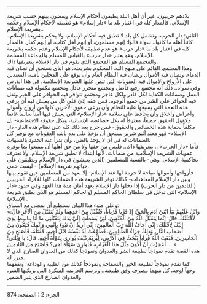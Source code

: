 ------------------------------------------------------------------------

بلادهم حربيون، غير أن أهل البلد يطبقون أحكام الإسلام ويقضون بينهم حسب
شريعة الإسلام.. فالمدار كله في اعتبار بلد ما «دار إسلام» هو تطبيقه
لأحكام الإسلام وحكمه بشريعة الإسلام..  
الثاني: دار الحرب. وتشمل كل بلد لا تطبق فيه أحكام الإسلام، ولا يحكم
بشريعة الإسلام.. كائناً أهله ما كانوا.. سواء قالوا: إنهم مسلمون، أو إنهم
أهل كتاب، أو إنهم كفار. فالمدار كله في اعتبار بلد ما «دار حرب» هو عدم
تطبيقه لأحكام الإسلام وعدم حكمه بشريعة الإسلام، وهو يعتبر «دار حرب»
بالقياس للمسلم وللجماعة المسلمة.  
والمجتمع المسلم هو المجتمع الذي يقوم في دار الإسلام بتعريفها ذاك.  
وهذا المجتمع، القائم على منهج الله، المحكوم بشريعته، هو الذي يستحق أن
تصان فيه الدماء، وتصان فيه الأموال ويصان فيه النظام العام وأن توقع على
المخلين بأمنه، المعتدين على الأرواح والأموال فيه العقوبات التي تنص عليها
الشريعة الإسلامية، في هذا الدرس وفي سواه.. ذلك أنه مجتمع رفيع فاضل
ومجتمع متحرر عادل ومجتمع مكفولة فيه ضمانات العمل وضمانات الكفاية لكل
قادر ولكل عاجز ومجتمع تتوافر فيه الحوافز على الخير وتقل فيه الحوافز على
الشر من جميع الوجوه. فمن حقه إذن على كل من يعيش فيه أن يرعى هذه النعمة
التي يسبغها عليه النظام وأن يرعى حقوق الآخرين كلها من أرواح وأموال
وأعراض وأخلاق وأن يحافظ على سلامة «دار الإسلام» التي يعيش فيها آمناً
سالماً غانماً مكفول الحقوق جميعاً، معترفاً له بكل خصائصه الإنسانية، وبكل
حقوقه الاجتماعية- بل مكلفاً بحماية هذه الخصائص والحقوق- فمن خرج بعد ذلك
كله على نظام هذه الدار- دار الإسلام- فهو معتد أثيم شرير يستحق أن يؤخذ
على يده بأشد العقوبات مع توفير كل الضمانات له في أن لا يؤخذ بالظن، وأن
تدرأ عنه الحدود بالشبهات.  
فأما «دار الحرب» .. بتعريفها ذاك.. فليس من حقها ولا من حق أهلها أن
يتمتعوا بما توفره عقوبات الشريعة الإسلامية من ضمانات، لأنها ابتداء لا
تطبق شريعة الإسلام، ولا تعترف بحاكمية الإسلام.. وهي- بالنسبة للمسلمين
(الذين يعيشون في دار الإسلام ويطبقون على حياتهم شريعة الإسلام) - ليست
حمى.  
فأرواحها وأموالها مباحة لا حرمة لها عند الإسلام- إلا بعهد من المسلمين
حين تقوم بينها وبين دار الإسلام المعاهدات- كذلك توفر الشريعة هذه
الضمانات كلها للأفراد الحربيين (القادمين من دار الحرب) إذا دخلوا دار
الإسلام بعهد أمان مدة هذا العهد وفي حدود «دار الإسلام» التي تدخل في
سلطان الحاكم المسلم (والحاكم المسلم هو الذي يطبق شريعة الإسلام) .  
وعلى ضوء هذا البيان نستطيع أن نمضي مع السياق:  
«وَاتْلُ عَلَيْهِمْ نَبَأَ ابْنَيْ آدَمَ بِالْحَقِّ: إِذْ قَرَّبا قُرْباناً، فَتُقُبِّلَ مِنْ أَحَدِهِما وَلَمْ
يُتَقَبَّلْ مِنَ الْآخَرِ قالَ: لَأَقْتُلَنَّكَ. قالَ: إِنَّما يَتَقَبَّلُ اللَّهُ مِنَ الْمُتَّقِينَ. لَئِنْ بَسَطْتَ
إِلَيَّ يَدَكَ لِتَقْتُلَنِي ما أَنَا بِباسِطٍ يَدِيَ إِلَيْكَ لِأَقْتُلَكَ، إِنِّي أَخافُ اللَّهَ رَبَّ الْعالَمِينَ:
إِنِّي أُرِيدُ أَنْ تَبُوءَ بِإِثْمِي وَإِثْمِكَ فَتَكُونَ مِنْ أَصْحابِ النَّارِ، وَذلِكَ جَزاءُ الظَّالِمِينَ.
فَطَوَّعَتْ لَهُ نَفْسُهُ قَتْلَ أَخِيهِ، فَقَتَلَهُ، فَأَصْبَحَ مِنَ الْخاسِرِينَ. فَبَعَثَ اللَّهُ غُراباً يَبْحَثُ
فِي الْأَرْضِ، لِيُرِيَهُ كَيْفَ يُوارِي سَوْأَةَ أَخِيهِ. قالَ: يا وَيْلَتى! أَعَجَزْتُ أَنْ أَكُونَ مِثْلَ
هذَا الْغُرابِ، فَأُوارِيَ سَوْأَةَ أَخِي؟ فَأَصْبَحَ مِنَ النَّادِمِينَ ... »  
هذه القصة تقدم نموذجاً لطبيعة الشر والعدوان ونموذجاً كذلك من العدوان
الصارخ الذي لا مبرر له.  
كما تقدم نموذجاً لطبيعة الخير والسماحة ونموذجاً كذلك من الطيبة والوداعة.
وتقفهما وجهاً لوجه، كل منهما يتصرف وفق طبيعته.. وترسم الجريمة المنكرة
التي يرتكبها الشر، والعدوان الصارخ الذي يثير الضمير

------------------------------------------------------------------------

الجزء: 2 ¦ الصفحة: 874

